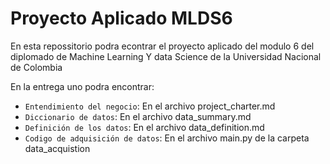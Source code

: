 # Proyecto Aplicado MLDS6

En esta repossitorio podra econtrar el proyecto aplicado del modulo 6 del diplomado de Machine Learning Y data Science de la Universidad Nacional de Colombia

En la entrega uno podra encontrar:
* `Entendimiento del negocio`: En el archivo project_charter.md
* `Diccionario de datos`: En el archivo data_summary.md
* `Definición de los datos`: En el archivo data_definition.md
* `Codigo de adquisición de datos`: En el archivo main.py de la carpeta data_acquistion
